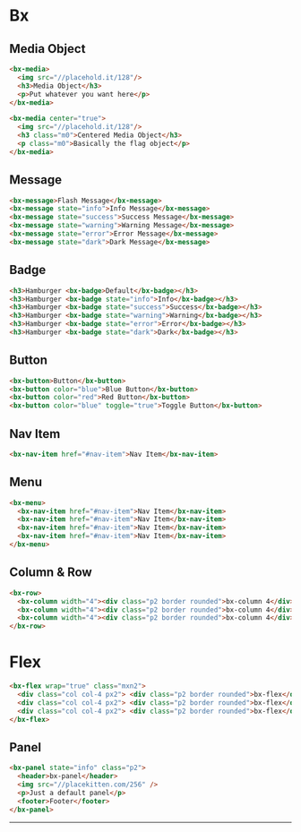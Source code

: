 <h1 class="hide">Bx</h1>


## Media Object

```html
<bx-media>
  <img src="//placehold.it/128"/>
  <h3>Media Object</h3>
  <p>Put whatever you want here</p>
</bx-media>
```

```html
<bx-media center="true">
  <img src="//placehold.it/128"/>
  <h3 class="m0">Centered Media Object</h3>
  <p class="m0">Basically the flag object</p>
</bx-media>
```

## Message

```html
<bx-message>Flash Message</bx-message>
<bx-message state="info">Info Message</bx-message>
<bx-message state="success">Success Message</bx-message>
<bx-message state="warning">Warning Message</bx-message>
<bx-message state="error">Error Message</bx-message>
<bx-message state="dark">Dark Message</bx-message>
```

## Badge

```html
<h3>Hamburger <bx-badge>Default</bx-badge></h3>
<h3>Hamburger <bx-badge state="info">Info</bx-badge></h3>
<h3>Hamburger <bx-badge state="success">Success</bx-badge></h3>
<h3>Hamburger <bx-badge state="warning">Warning</bx-badge></h3>
<h3>Hamburger <bx-badge state="error">Error</bx-badge></h3>
<h3>Hamburger <bx-badge state="dark">Dark</bx-badge></h3>
```

## Button
```html
<bx-button>Button</bx-button>
<bx-button color="blue">Blue Button</bx-button>
<bx-button color="red">Red Button</bx-button>
<bx-button color="blue" toggle="true">Toggle Button</bx-button>
```

## Nav Item

```html
<bx-nav-item href="#nav-item">Nav Item</bx-nav-item>
```

## Menu

```html
<bx-menu>
  <bx-nav-item href="#nav-item">Nav Item</bx-nav-item>
  <bx-nav-item href="#nav-item">Nav Item</bx-nav-item>
  <bx-nav-item href="#nav-item">Nav Item</bx-nav-item>
  <bx-nav-item href="#nav-item">Nav Item</bx-nav-item>
</bx-menu>
```

## Column & Row

```html
<bx-row>
  <bx-column width="4"><div class="p2 border rounded">bx-column 4</div></bx-column>
  <bx-column width="4"><div class="p2 border rounded">bx-column 4</div></bx-column>
  <bx-column width="4"><div class="p2 border rounded">bx-column 4</div></bx-column>
</bx-row>
```

# Flex

```html
<bx-flex wrap="true" class="mxn2">
  <div class="col col-4 px2"> <div class="p2 border rounded">bx-flex</div> </div>
  <div class="col col-4 px2"> <div class="p2 border rounded">bx-flex</div> </div>
  <div class="col col-4 px2"> <div class="p2 border rounded">bx-flex</div> </div>
</bx-flex>
```

## Panel 

```html
<bx-panel state="info" class="p2">
  <header>bx-panel</header>
  <img src="//placekitten.com/256" />
  <p>Just a default panel</p>
  <footer>Footer</footer>
</bx-panel>
```

---

<!--

## Layout
- [x] Media Object (center)
- [x] Flex (wrap, center)
- [x] Row
- [x] Column
- [ ] Banner

## App
- [x] Color States
- [x] Badge
- [x] Message
- [/] Panel
- [ ] Card
- [ ] Dropdown
- [ ] Modal
- [ ] Pagination
- [ ] Nav
- [ ] Navbar
- [x] Menu
- [ ] Tabs

## Forms
- [x] Button
- [x] Nav Item
- [ ] Button Group
- [ ] Radio Button
- [ ] Range
- [ ] Progress
- [ ] Stepper
- [ ] Star Rating
- [ ] Likert

## Social
- [ ] User card
- [ ] Stats
- [ ] Like Button
- [ ] Follow Button

## Music
- [ ] Trigger Pad
- [ ] Waveform
- [ ] Pad Row
- [ ] Knob

-->
